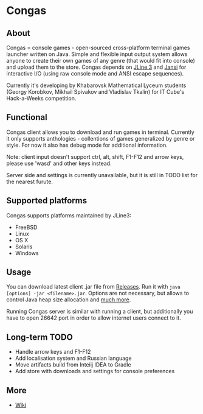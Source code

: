 # Congas

## About
Congas = console games - open-sourced cross-platform terminal games launcher written on Java. Simple and flexible input output system allows anyone to create their own games of any genre (that would fit into console) and upload them to the store. Congas depends on [JLine 3](https://github.com/jline/jline3) and [Jansi](https://github.com/fusesource/jansi) for interactive I/O (using raw console mode and ANSI escape sequences).

Currently it's developing by Khabarovsk Mathematical Lyceum students (Georgy Korobkov, Mikhail Spivakov and Vladislav Tkalin) for IT Cube's Hack-a-Weeks competition.

## Functional
Congas client allows you to download and run games in terminal. Currently it only supports anthologies - collentions of games generalized by genre or style. For now it also has debug mode for additional information. 

Note: client input doesn't support ctrl, alt, shift, F1-F12 and arrow keys, please use 'wasd' and other keys instead.

Server side and settings is currently unavailable, but it is still in TODO list for the nearest furute.

## Supported platforms
Congas supports platforms maintained by JLine3:
* FreeBSD
* Linux
* OS X
* Solaris
* Windows

## Usage
You can download latest client .jar file from [Releases](https://github.com/MrTold11/Congas/releases). Run it with `java [options] -jar <filename>.jar`. Options are not necessary, but allows to control Java heap size allocation and [much more](https://docs.oracle.com/javase/7/docs/technotes/tools/solaris/java.html#BGBJAAEH).

Running Congas server is similar with running a client, but additionally you have to open 26642 port in order to allow internet users connect to it.

## Long-term TODO
* Handle arrow keys and F1-F12
* Add localisation system and Russian language
* Move artifacts build from Inteiij IDEA to Gradle
* Add store with downloads and settings for console preferences

## More
* [Wiki](https://github.com/MrTold11/Congas/wiki)

